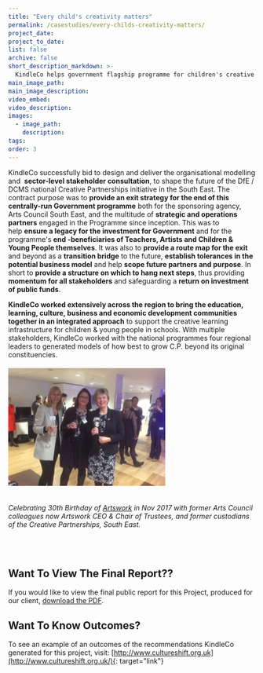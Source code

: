 ```yaml
---
title: "Every child's creativity matters"
permalink: /casestudies/every-childs-creativity-matters/
project_date:
project_to_date:
list: false
archive: false
short_description_markdown: >-
  KindleCo helps government flagship programme for children's creative learning spin-out as social enterprise in South East.
main_image_path:
main_image_description:
video_embed:
video_description:
images:
  - image_path:
    description:
tags:
order: 3
---
```


KindleCo successfully bid to design and deliver the organisational modelling and&nbsp; **sector-level stakeholder consultation**, to shape the future of the DfE / DCMS national Creative Partnerships initiative in the South East. The contract purpose was to **provide an exit strategy for the end of this centrally-run Government programme** both for the sponsoring agency, Arts Council South East, and the multitude of **strategic and operations partners** engaged in the Programme since inception. This was to help&nbsp;**ensure a legacy for the investment for Government** and for the programme's **end -beneficiaries of Teachers, Artists and Children & Young People themselves**. It was also to **provide a route map for the exit** and beyond as a **transition bridge** to the future, **establish tolerances in the potential business model** and help **scope future partners and purpose**. In short to **provide a structure on which to hang next steps**, thus providing **momentum for all stakeholders** and safeguarding a **return on investment of public funds**.

**KindleCo worked extensively across the region to bring the education, learning, culture, business and economic development communities together in an integrated approach** to support the creative learning infrastructure for children & young people in schools. With multiple stakeholders, KindleCo worked with the national programmes four regional leaders to generated models of how best to grow C.P. beyond its original constituencies.

###### ![](/uploads/artswork-birthday-pic.JPG)

###### Celebrating 30th Birthday of&nbsp;[Artswork](https://artswork.org.uk/)&nbsp;in Nov 2017 with former Arts Council colleagues now Artswork CEO & Chair of Trustees, and former custodians of the Creative Partnerships, South East.

&nbsp;

## Want To View The Final Report??

If you would like to view the final public report for this Project, produced for our client, [download the PDF](/assets/docs/creativelearninghubssoutheast-future%26feasibility_kindleapril2006.pdf).

## Want To Know Outcomes?

To see an example of an outcomes of the recommendations KindleCo generated for this project, visit: [http://www.cultureshift.org.uk](http://www.cultureshift.org.uk/){: target="link"}